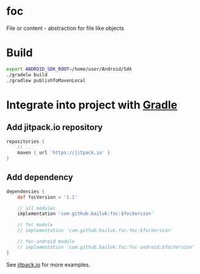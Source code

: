 # foc
File or content - abstraction for file like objects


# Build
```bash
export ANDROID_SDK_ROOT=/home/user/Android/Sdk
./gradelw build
./gradlew publishToMavenLocal
```

# Integrate into project with [Gradle](https://gradle.org)
## Add jitpack.io repository
```gradle
repositories {
    // ...
    maven { url 'https://jitpack.io' }
}
```

## Add dependency
```gradle
dependencies {
    def focVersion = '1.1'

    // all modules
    implementation 'com.github.bailuk:foc:$focVersion'

    // foc module
    // implementation 'com.github.bailuk.foc:foc:$focVersion'

    // foc-android module
    // implementation 'com.github.bailuk.foc:foc-android:$focVersion'
}
```

See [jitpack.io](http://jitpack.io) for more examples.